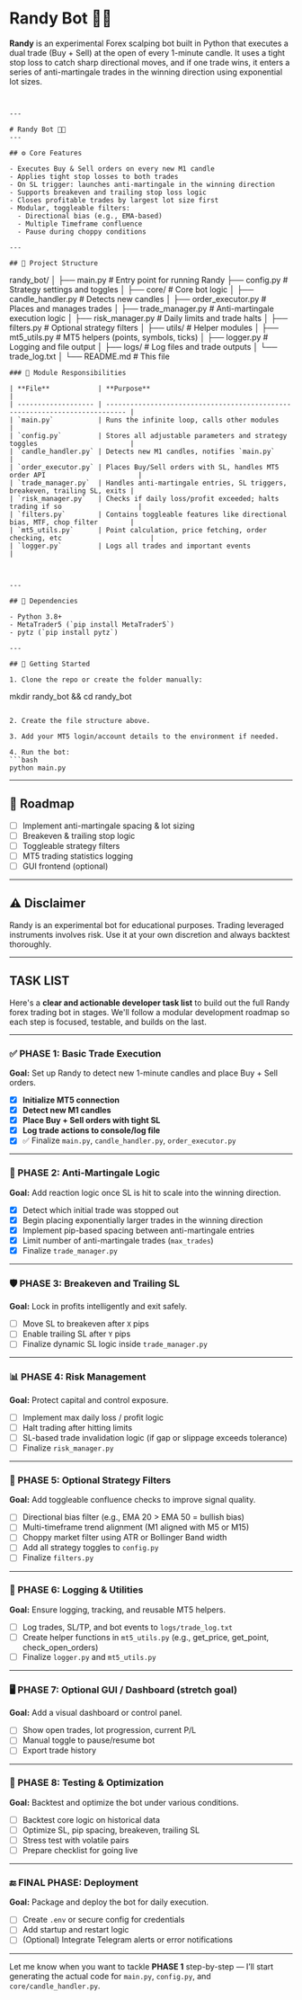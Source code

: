 # Randy Bot 🐍💸
**Randy** is an experimental Forex scalping bot built in Python that executes a dual trade (Buy + Sell) at the open of every 1-minute candle. It uses a tight stop loss to catch sharp directional moves, and if one trade wins, it enters a series of anti-martingale trades in the winning direction using exponential lot sizes.

```


---

# Randy Bot 🐍💸
---

## ⚙️ Core Features

- Executes Buy & Sell orders on every new M1 candle
- Applies tight stop losses to both trades
- On SL trigger: launches anti-martingale in the winning direction
- Supports breakeven and trailing stop loss logic
- Closes profitable trades by largest lot size first
- Modular, toggleable filters:
  - Directional bias (e.g., EMA-based)
  - Multiple Timeframe confluence
  - Pause during choppy conditions

---

## 📁 Project Structure

```

randy\_bot/
│
├── main.py               # Entry point for running Randy
├── config.py             # Strategy settings and toggles
│
├── core/                 # Core bot logic
│   ├── candle\_handler.py       # Detects new candles
│   ├── order\_executor.py       # Places and manages trades
│   ├── trade\_manager.py        # Anti-martingale execution logic
│   ├── risk\_manager.py         # Daily limits and trade halts
│   ├── filters.py              # Optional strategy filters
│
├── utils/                # Helper modules
│   ├── mt5\_utils.py             # MT5 helpers (points, symbols, ticks)
│   ├── logger.py                # Logging and file output
│
├── logs/                 # Log files and trade outputs
│   └── trade\_log.txt
│
└── README.md             # This file

```
### 📂 Module Responsibilities

| **File**            | **Purpose**                                                                 |
| ------------------- | --------------------------------------------------------------------------- |
| `main.py`           | Runs the infinite loop, calls other modules                                 |
| `config.py`         | Stores all adjustable parameters and strategy toggles                       |
| `candle_handler.py` | Detects new M1 candles, notifies `main.py`                                  |
| `order_executor.py` | Places Buy/Sell orders with SL, handles MT5 order API                       |
| `trade_manager.py`  | Handles anti-martingale entries, SL triggers, breakeven, trailing SL, exits |
| `risk_manager.py`   | Checks if daily loss/profit exceeded; halts trading if so                   |
| `filters.py`        | Contains toggleable features like directional bias, MTF, chop filter        |
| `mt5_utils.py`      | Point calculation, price fetching, order checking, etc                      |
| `logger.py`         | Logs all trades and important events                                        |



---

## 📌 Dependencies

- Python 3.8+
- MetaTrader5 (`pip install MetaTrader5`)
- pytz (`pip install pytz`)

---

## 🚀 Getting Started

1. Clone the repo or create the folder manually:
```

mkdir randy\_bot && cd randy\_bot

````

2. Create the file structure above.

3. Add your MT5 login/account details to the environment if needed.

4. Run the bot:
```bash
python main.py
````

---

## 🧪 Roadmap

* [ ] Implement anti-martingale spacing & lot sizing
* [ ] Breakeven & trailing stop logic
* [ ] Toggleable strategy filters
* [ ] MT5 trading statistics logging
* [ ] GUI frontend (optional)

---

## ⚠️ Disclaimer

Randy is an experimental bot for educational purposes. Trading leveraged instruments involves risk. Use it at your own discretion and always backtest thoroughly.

---


## TASK LIST

Here's a **clear and actionable developer task list** to build out the full Randy forex trading bot in stages. We'll follow a modular development roadmap so each step is focused, testable, and builds on the last.

---

### ✅ PHASE 1: Basic Trade Execution

**Goal:** Set up Randy to detect new 1-minute candles and place Buy + Sell orders.

* [x] **Initialize MT5 connection**
* [x] **Detect new M1 candles**
* [x] **Place Buy + Sell orders with tight SL**
* [x] **Log trade actions to console/log file**
* [x] ✅ Finalize `main.py`, `candle_handler.py`, `order_executor.py`

---

### 🔁 PHASE 2: Anti-Martingale Logic

**Goal:** Add reaction logic once SL is hit to scale into the winning direction.

* [x] Detect which initial trade was stopped out
* [x] Begin placing exponentially larger trades in the winning direction
* [x] Implement pip-based spacing between anti-martingale entries
* [x] Limit number of anti-martingale trades (`max_trades`)
* [x] Finalize `trade_manager.py`

---

### 🛡 PHASE 3: Breakeven and Trailing SL

**Goal:** Lock in profits intelligently and exit safely.

* [ ] Move SL to breakeven after `X` pips
* [ ] Enable trailing SL after `Y` pips
* [ ] Finalize dynamic SL logic inside `trade_manager.py`

---

### 📊 PHASE 4: Risk Management

**Goal:** Protect capital and control exposure.

* [ ] Implement max daily loss / profit logic
* [ ] Halt trading after hitting limits
* [ ] SL-based trade invalidation logic (if gap or slippage exceeds tolerance)
* [ ] Finalize `risk_manager.py`

---

### 🎯 PHASE 5: Optional Strategy Filters

**Goal:** Add toggleable confluence checks to improve signal quality.

* [ ] Directional bias filter (e.g., EMA 20 > EMA 50 = bullish bias)
* [ ] Multi-timeframe trend alignment (M1 aligned with M5 or M15)
* [ ] Choppy market filter using ATR or Bollinger Band width
* [ ] Add all strategy toggles to `config.py`
* [ ] Finalize `filters.py`

---

### 📁 PHASE 6: Logging & Utilities

**Goal:** Ensure logging, tracking, and reusable MT5 helpers.

* [ ] Log trades, SL/TP, and bot events to `logs/trade_log.txt`
* [ ] Create helper functions in `mt5_utils.py` (e.g., get\_price, get\_point, check\_open\_orders)
* [ ] Finalize `logger.py` and `mt5_utils.py`

---

### 🖥 PHASE 7: Optional GUI / Dashboard (stretch goal)

**Goal:** Add a visual dashboard or control panel.

* [ ] Show open trades, lot progression, current P/L
* [ ] Manual toggle to pause/resume bot
* [ ] Export trade history

---

### 🧪 PHASE 8: Testing & Optimization

**Goal:** Backtest and optimize the bot under various conditions.

* [ ] Backtest core logic on historical data
* [ ] Optimize SL, pip spacing, breakeven, trailing SL
* [ ] Stress test with volatile pairs
* [ ] Prepare checklist for going live

---

### 🔚 FINAL PHASE: Deployment

**Goal:** Package and deploy the bot for daily execution.

* [ ] Create `.env` or secure config for credentials
* [ ] Add startup and restart logic
* [ ] (Optional) Integrate Telegram alerts or error notifications

---

Let me know when you want to tackle **PHASE 1** step-by-step — I’ll start generating the actual code for `main.py`, `config.py`, and `core/candle_handler.py`.

